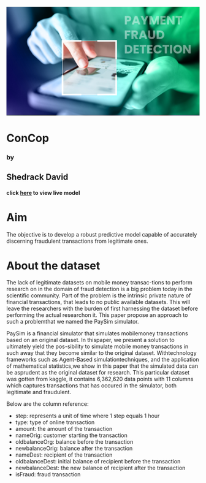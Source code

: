 
![image](./images/Payment-Fraud-Detection_Overgraph.jpg)
# <cnetre> ConCop </centre>
### <centre> by </centre>
## <centre> Shedrack David </centre>

#### click [here](https://bakasheddy-concop-concop-wenurc.streamlit.app/) to view live model

# Aim
The objective is to develop a robust predictive model capable of accurately discerning fraudulent transactions from legitimate ones.

# About the dataset
The lack of legitimate datasets on mobile money transac-tions to perform research on in the domain of fraud detection is a big problem today in the scientific community. Part of the problem is the intrinsic private nature of financial transactions, that leads to no public available datasets. This will leave the researchers with the burden of first harnessing the dataset before performing the actual researchon it. This paper propose an approach to such a problemthat we named the PaySim simulator.

PaySim is a financial simulator that simulates mobilemoney transactions based on an original dataset. In thispaper, we present a solution to ultimately yield the pos-sibility to simulate mobile money transactions in such away that they become similar to the original dataset. Withtechnology frameworks such as Agent-Based simulationtechniques, and the application of mathematical statistics,we show in this paper that the simulated data can be asprudent as the original dataset for research.
This particular dataset was gotten from kaggle, it contains 6,362,620 data points with 11 columns which captures transactions that has occured in the simulator, both legitimate and fraudulent.

Below are the column reference:

- step: represents a unit of time where 1 step equals 1 hour
- type: type of online transaction
- amount: the amount of the transaction
- nameOrig: customer starting the transaction
- oldbalanceOrg: balance before the transaction
- newbalanceOrig: balance after the transaction
- nameDest: recipient of the transaction
- oldbalanceDest: initial balance of recipient before the transaction
- newbalanceDest: the new balance of recipient after the transaction
- isFraud: fraud transaction
